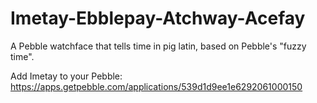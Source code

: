 Imetay-Ebblepay-Atchway-Acefay
==============================

A Pebble watchface that tells time in pig latin, based on Pebble's "fuzzy time".

Add Imetay to your Pebble: https://apps.getpebble.com/applications/539d1d9ee1e6292061000150
